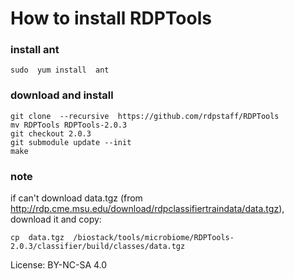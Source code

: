 # How to install RDPTools

### install ant

    sudo  yum install  ant

### download and install 


    git clone  --recursive  https://github.com/rdpstaff/RDPTools
    mv RDPTools RDPTools-2.0.3
    git checkout 2.0.3
    git submodule update --init
    make


### note

if can't download data.tgz (from http://rdp.cme.msu.edu/download/rdpclassifiertraindata/data.tgz), download it and copy:

    cp  data.tgz  /biostack/tools/microbiome/RDPTools-2.0.3/classifier/build/classes/data.tgz

License: BY-NC-SA 4.0